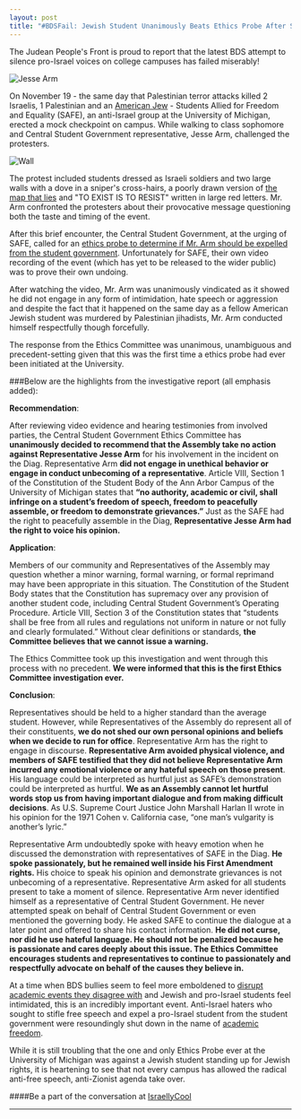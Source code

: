 ```yaml
---
layout: post
title: "#BDSFail: Jewish Student Unanimously Beats Ethics Probe After Standing Up To Anti-Israel Protesters"
---
```


The Judean People's Front is proud to report that the latest BDS attempt to silence pro-Israel voices on college campuses has failed miserably!


![Jesse Arm](https://i.imgur.com/h3rRyb7.jpg)


On November 19 - the same day that Palestinian terror attacks killed 2 Israelis, 1 Palestinian and an [American Jew](http://www.israellycool.com/2015/11/24/watch-moment-of-silence-for-ezra-schwartz-zl/) - Students Allied for Freedom and Equality (SAFE), an anti-Israel group at the University of Michigan, erected a mock checkpoint on campus. While walking to class sophomore and Central Student Government representative, Jesse Arm, challenged the protesters.


![Wall](https://i.imgur.com/qqcFZCc.jpg)


The protest included students dressed as Israeli soldiers and two large walls with a dove in a sniper's cross-hairs, a poorly drawn version of [the map that lies](http://elderofziyon.blogspot.com/2012/07/debunking-map-that-lies.html) and "TO EXIST IS TO RESIST" written in large red letters. Mr. Arm confronted the protesters about their provocative message questioning both the taste and timing of the event.

After this brief encounter, the Central Student Government, at the urging of SAFE, called for an [ethics probe to determine if Mr. Arm should be expelled from the student government](https://www.michigandaily.com/section/news/csg-meeting-2). Unfortunately for SAFE, their own video recording of the event (which has yet to be released to the wider public) was to prove their own undoing.

After watching the video, Mr. Arm was unanimously vindicated as it showed he did not engage in any form of intimidation, hate speech or aggression and despite the fact that it happened on the same day as a fellow American Jewish student was murdered by Palestinian jihadists, Mr. Arm conducted himself respectfully though forcefully.

The response from the Ethics Committee was unanimous, unambiguous and precedent-setting given that this was the first time a ethics probe had ever been initiated at the University. 


###Below are the highlights from the investigative report (all emphasis added):

**Recommendation**:

After reviewing video evidence and hearing testimonies from involved parties, the Central Student Government Ethics Committee has **unanimously decided to recommend that the Assembly take no action against Representative Jesse Arm** for his involvement in the incident on the Diag. Representative Arm **did not engage in unethical behavior or engage in conduct unbecoming of a representative**. Article VIII, Section 1 of the Constitution of the Student Body of the Ann Arbor Campus of the University of Michigan states that **“no authority, academic or civil, shall infringe on a student’s freedom of speech, freedom to peacefully assemble, or freedom to demonstrate grievances.”** Just as the SAFE had the right to peacefully assemble in the Diag, **Representative Jesse Arm had the right to voice his opinion.**

**Application**:

Members of our community and Representatives of the Assembly may question whether a minor warning, formal warning, or formal reprimand may have been appropriate in this situation. The Constitution of the Student Body states that the Constitution has supremacy over any provision of another student code, including Central Student Government’s Operating Procedure. Article VIII, Section 3 of the Constitution states that “students shall be free from all rules and regulations not uniform in nature or not fully and clearly formulated.” Without clear definitions or standards, **the Committee believes that we cannot issue a warning.**

The Ethics Committee took up this investigation and went through this process with no precedent. **We were informed that this is the first Ethics Committee investigation ever.**


**Conclusion**:

Representatives should be held to a higher standard than the average student. However, while Representatives of the Assembly do represent all of their constituents, **we do not shed our own personal opinions and beliefs when we decide to run for office**. Representative Arm has the right to engage in discourse. **Representative Arm avoided physical violence, and members of SAFE testified that they did not believe Representative Arm incurred any emotional violence or any hateful speech on those present**. His language could be interpreted as hurtful just as SAFE’s demonstration could be interpreted as hurtful. **We as an Assembly cannot let hurtful words stop us from having important dialogue and from making difficult decisions**. As U.S. Supreme Court Justice John Marshall Harlan II wrote in his opinion for the 1971 Cohen v. California case, “one man’s vulgarity is another’s lyric.” 

Representative Arm undoubtedly spoke with heavy emotion when he discussed the demonstration with representatives of SAFE in the Diag. **He spoke passionately, but he remained well inside his First Amendment rights.** His choice to speak his opinion and demonstrate grievances is not unbecoming of a representative. Representative Arm asked for all students present to take a moment of silence. Representative Arm never identified himself as a representative of Central Student Government. He never attempted speak on behalf of Central Student Government or even mentioned the governing body. He asked SAFE to continue the dialogue at a later point and offered to share his contact information. **He did not curse, nor did he use hateful language. He should not be penalized because he is passionate and cares deeply about this issue. The Ethics Committee encourages students and representatives to continue to passionately and respectfully advocate on behalf of the causes they believe in.**

At a time when BDS bullies seem to feel more emboldened to [disrupt academic events they disagree with](http://legalinsurrection.com/2015/11/anti-israel-students-target-ut-austin-israeli-studies-prof-after-disrupting-his-speech/) and Jewish and pro-Israel students feel intimidated, this is an incredibly important event. Anti-Israel haters who sought to stifle free speech and expel a pro-Israel student from the student government were resoundingly shut down in the name of [academic freedom](http://www.israellycool.com/2015/11/17/academic-freedom-initiatives/).

While it is still troubling that the one and only Ethics Probe ever at the University of Michigan was against a Jewish student standing up for Jewish rights, it is heartening to see that not every campus has allowed the radical anti-free speech, anti-Zionist agenda take over.

####Be a part of the conversation at [IsraellyCool](http://www.israellycool.com/2015/12/08/bdsfail-jewish-student-unanimously-beats-ethics-probe-after-standing-up-to-anti-israel-protesters/)

___
